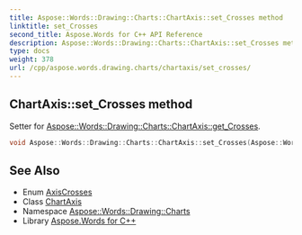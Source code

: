 ```yaml
---
title: Aspose::Words::Drawing::Charts::ChartAxis::set_Crosses method
linktitle: set_Crosses
second_title: Aspose.Words for C++ API Reference
description: Aspose::Words::Drawing::Charts::ChartAxis::set_Crosses method. Setter for Aspose::Words::Drawing::Charts::ChartAxis::get_Crosses in C++.
type: docs
weight: 378
url: /cpp/aspose.words.drawing.charts/chartaxis/set_crosses/
---
```

## ChartAxis::set_Crosses method


Setter for [Aspose::Words::Drawing::Charts::ChartAxis::get_Crosses](../get_crosses/).

```cpp
void Aspose::Words::Drawing::Charts::ChartAxis::set_Crosses(Aspose::Words::Drawing::Charts::AxisCrosses value)
```

## See Also

* Enum [AxisCrosses](../../axiscrosses/)
* Class [ChartAxis](../)
* Namespace [Aspose::Words::Drawing::Charts](../../)
* Library [Aspose.Words for C++](../../../)
